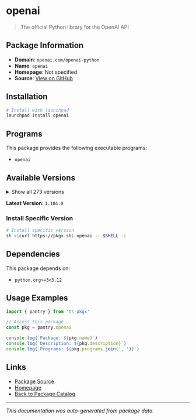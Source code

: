 # openai

> The official Python library for the OpenAI API

## Package Information

- **Domain**: `openai.com/openai-python`
- **Name**: `openai`
- **Homepage**: Not specified
- **Source**: [View on GitHub](https://github.com/pkgxdev/pantry/tree/main/projects/openai.com/openai-python/package.yml)

## Installation

```bash
# Install with launchpad
launchpad install openai
```

## Programs

This package provides the following executable programs:

- `openai`

## Available Versions

<details>
<summary>Show all 273 versions</summary>

- `1.104.0`, `1.103.0`, `1.102.0`, `1.101.0`, `1.100.3`
- `1.100.2`, `1.100.1`, `1.100.0`, `1.99.9`, `1.99.8`
- `1.99.7`, `1.99.6`, `1.99.5`, `1.99.4`, `1.99.3`
- `1.99.2`, `1.99.1`, `1.99.0`, `1.98.0`, `1.97.2`
- `1.97.1`, `1.97.0`, `1.96.1`, `1.96.0`, `1.95.1`
- `1.95.0`, `1.94.0`, `1.93.3`, `1.93.2`, `1.93.1`
- `1.93.0`, `1.92.3`, `1.92.2`, `1.92.1`, `1.92.0`
- `1.91.0`, `1.90.0`, `1.89.0`, `1.88.0`, `1.87.0`
- `1.86.0`, `1.85.0`, `1.84.0`, `1.83.0`, `1.82.1`
- `1.82.0`, `1.81.0`, `1.80.0`, `1.79.0`, `1.78.1`
- `1.78.0`, `1.77.0`, `1.76.2`, `1.76.1`, `1.76.0`
- `1.75.0`, `1.74.1`, `1.74.0`, `1.73.0`, `1.72.0`
- `1.71.0`, `1.70.0`, `1.69.0`, `1.68.2`, `1.68.1`
- `1.68.0`, `1.67.0`, `1.66.5`, `1.66.4`, `1.66.3`
- `1.66.2`, `1.66.1`, `1.66.0`, `1.65.5`, `1.65.4`
- `1.65.3`, `1.65.2`, `1.65.1`, `1.65.0`, `1.64.0`
- `1.63.2`, `1.63.1`, `1.63.0`, `1.62.0`, `1.61.1`
- `1.61.0`, `1.60.2`, `1.60.1`, `1.60.0`, `1.59.9`
- `1.59.8`, `1.59.7`, `1.59.6`, `1.59.5`, `1.59.4`
- `1.59.3`, `1.59.2`, `1.59.1`, `1.59.0`, `1.58.1`
- `1.58.0`, `1.57.4`, `1.57.3`, `1.57.2`, `1.57.1`
- `1.57.0`, `1.56.2`, `1.56.1`, `1.56.0`, `1.55.3`
- `1.55.2`, `1.55.1`, `1.55.0`, `1.54.5`, `1.54.4`
- `1.54.3`, `1.54.2`, `1.54.1`, `1.54.0`, `1.53.1`
- `1.53.0`, `1.52.2`, `1.52.1`, `1.52.0`, `1.51.2`
- `1.51.1`, `1.51.0`, `1.50.2`, `1.50.1`, `1.50.0`
- `1.49.0`, `1.48.0`, `1.47.1`, `1.47.0`, `1.46.1`
- `1.46.0`, `1.45.1`, `1.45.0`, `1.44.1`, `1.44.0`
- `1.43.1`, `1.43.0`, `1.42.0`, `1.41.1`, `1.41.0`
- `1.40.8`, `1.40.7`, `1.40.6`, `1.40.5`, `1.40.4`
- `1.40.3`, `1.40.2`, `1.40.1`, `1.40.0`, `1.39.0`
- `1.38.0`, `1.37.2`, `1.37.1`, `1.37.0`, `1.36.1`
- `1.36.0`, `1.35.15`, `1.35.14`, `1.35.13`, `1.35.12`
- `1.35.11`, `1.35.10`, `1.35.9`, `1.35.8`, `1.35.7`
- `1.35.6`, `1.35.5`, `1.35.4`, `1.35.3`, `1.35.2`
- `1.35.1`, `1.35.0`, `1.34.0`, `1.33.0`, `1.32.1`
- `1.32.0`, `1.31.2`, `1.31.1`, `1.31.0`, `1.30.5`
- `1.30.4`, `1.30.3`, `1.30.2`, `1.30.1`, `1.30.0`
- `1.29.0`, `1.28.2`, `1.28.1`, `1.28.0`, `1.27.0`
- `1.26.0`, `1.25.2`, `1.25.1`, `1.25.0`, `1.24.1`
- `1.24.0`, `1.23.6`, `1.23.5`, `1.23.4`, `1.23.3`
- `1.23.2`, `1.23.1`, `1.23.0`, `1.22.0`, `1.21.2`
- `1.21.1`, `1.21.0`, `1.20.0`, `1.19.0`, `1.18.0`
- `1.17.1`, `1.17.0`, `1.16.2`, `1.16.1`, `1.16.0`
- `1.15.0`, `1.14.3`, `1.14.2`, `1.14.1`, `1.14.0`
- `1.13.4`, `1.13.3`, `1.13.2`, `1.13.1`, `1.13.0`
- `1.12.0`, `1.11.1`, `1.11.0`, `1.10.0`, `1.9.0`
- `1.8.0`, `1.7.2`, `1.7.1`, `1.7.0`, `1.6.1`
- `1.6.0`, `1.5.0`, `1.4.0`, `1.3.9`, `1.3.8`
- `1.3.7`, `1.3.6`, `1.3.5`, `1.3.4`, `1.3.3`
- `1.3.2`, `1.3.1`, `1.3.0`, `1.2.4`, `1.2.3`
- `1.2.2`, `1.2.1`, `1.2.0`, `1.1.2`, `1.1.0`
- `1.0.1`, `1.0.0`, `0.28.1`, `0.28.0`, `0.27.10`
- `0.27.9`, `0.27.8`, `0.27.7`, `0.27.6`, `0.27.5`
- `0.27.4`, `0.27.3`, `0.27.2`

</details>

**Latest Version**: `1.104.0`

### Install Specific Version

```bash
# Install specific version
sh <(curl https://pkgx.sh) openai -- $SHELL -i
```

## Dependencies

This package depends on:

- `python.org>=3<3.12`

## Usage Examples

```typescript
import { pantry } from 'ts-pkgx'

// Access this package
const pkg = pantry.openai

console.log(`Package: ${pkg.name}`)
console.log(`Description: ${pkg.description}`)
console.log(`Programs: ${pkg.programs.join(', ')}`)
```

## Links

- [Package Source](https://github.com/pkgxdev/pantry/tree/main/projects/openai.com/openai-python/package.yml)
- [Homepage](#)
- [Back to Package Catalog](../../../package-catalog.md)

---

*This documentation was auto-generated from package data.*

